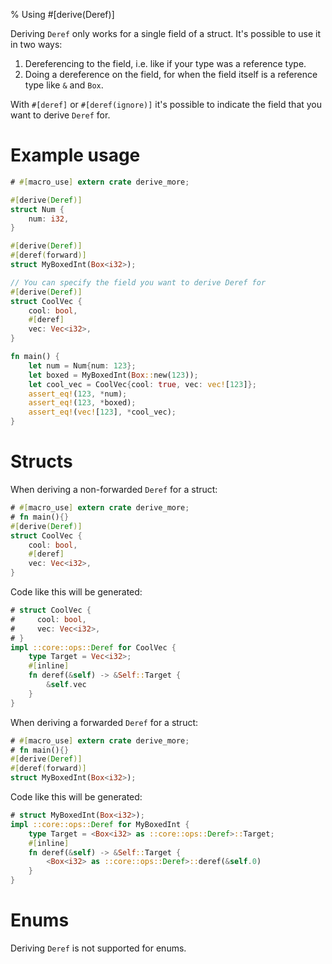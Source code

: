 % Using #[derive(Deref)]

Deriving `Deref` only works for a single field of a struct. It's possible to use
it in two ways:

1. Dereferencing to the field, i.e. like if your type was a reference type.
2. Doing a dereference on the field, for when the field itself is a reference type like `&` and `Box`.

With `#[deref]` or `#[deref(ignore)]` it's possible to indicate the field that
you want to derive `Deref` for.

# Example usage

```rust
# #[macro_use] extern crate derive_more;

#[derive(Deref)]
struct Num {
    num: i32,
}

#[derive(Deref)]
#[deref(forward)]
struct MyBoxedInt(Box<i32>);

// You can specify the field you want to derive Deref for
#[derive(Deref)]
struct CoolVec {
    cool: bool,
    #[deref]
    vec: Vec<i32>,
}

fn main() {
    let num = Num{num: 123};
    let boxed = MyBoxedInt(Box::new(123));
    let cool_vec = CoolVec{cool: true, vec: vec![123]};
    assert_eq!(123, *num);
    assert_eq!(123, *boxed);
    assert_eq!(vec![123], *cool_vec);
}
```

# Structs

When deriving a non-forwarded `Deref` for a struct:

```rust
# #[macro_use] extern crate derive_more;
# fn main(){}
#[derive(Deref)]
struct CoolVec {
    cool: bool,
    #[deref]
    vec: Vec<i32>,
}
```

Code like this will be generated:

```rust
# struct CoolVec {
#     cool: bool,
#     vec: Vec<i32>,
# }
impl ::core::ops::Deref for CoolVec {
    type Target = Vec<i32>;
    #[inline]
    fn deref(&self) -> &Self::Target {
        &self.vec
    }
}
```


When deriving a forwarded `Deref` for a struct:

```rust
# #[macro_use] extern crate derive_more;
# fn main(){}
#[derive(Deref)]
#[deref(forward)]
struct MyBoxedInt(Box<i32>);
```

Code like this will be generated:

```rust
# struct MyBoxedInt(Box<i32>);
impl ::core::ops::Deref for MyBoxedInt {
    type Target = <Box<i32> as ::core::ops::Deref>::Target;
    #[inline]
    fn deref(&self) -> &Self::Target {
        <Box<i32> as ::core::ops::Deref>::deref(&self.0)
    }
}
```

# Enums

Deriving `Deref` is not supported for enums.
